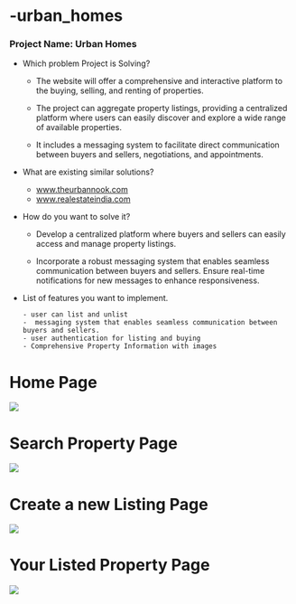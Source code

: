 # -urban_homes


### Project Name: Urban Homes

- Which problem Project is Solving?

    - The website will offer a comprehensive and interactive platform  to the   buying, selling, and renting of properties. 

    - The project can aggregate property listings, providing a centralized platform where users can easily discover and explore a wide range of available properties.

    - It includes a messaging system to facilitate direct communication between buyers and sellers, negotiations, and appointments.


- What are existing similar solutions?

    - www.theurbannook.com
    - www.realestateindia.com


- How do you want to solve it?
  - Develop a centralized platform where buyers and sellers can easily access and manage property listings.

  - Incorporate a robust messaging system that enables seamless communication between buyers and sellers.
   Ensure real-time notifications for new messages to enhance responsiveness.

- List of features you want to implement.

      - user can list and unlist 
      -  messaging system that enables seamless communication between buyers and sellers.
      - user authentication for listing and buying
      - Comprehensive Property Information with images
  

# Home Page

  <div> 
      <img src='https://github.com/Ashokgehlot318/urban_homes/assets/118416828/98f3ef27-0109-4cc8-9678-0f8cb5ddfb19'>
  </div>
  
  # Search Property Page

  <div> 
      <img src='https://github.com/Ashokgehlot318/urban_homes/assets/118416828/c6c97b3f-f606-4d8f-a72a-14f54aa9f0ba'>
  </div>

  # Create a new Listing Page
 <div> 
      <img src='https://github.com/Ashokgehlot318/urban_homes/assets/118416828/6c5c1f63-07aa-4290-9a90-3c9060ccbb6c'>
  </div>

# Your Listed Property Page
  <div> 
      <img src='https://github.com/Ashokgehlot318/urban_homes/assets/118416828/acb24cff-ef03-4814-9b3c-4de34e718f97'>
  </div>
  
 


